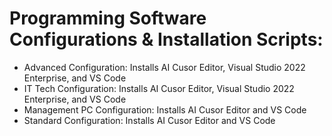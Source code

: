 # Programming Software Configurations & Installation Scripts:

- Advanced Configuration: Installs AI Cusor Editor, Visual Studio 2022 Enterprise, and VS Code
- IT Tech Configuration: Installs AI Cusor Editor, Visual Studio 2022 Enterprise, and VS Code
- Management PC Configuration: Installs AI Cusor Editor and VS Code
- Standard Configuration: Installs AI Cusor Editor and VS Code
